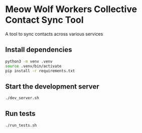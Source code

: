 # Meow Wolf Workers Collective Contact Sync Tool
A tool to sync contacts across various services

## Install dependencies
```bash
python3 -m venv .venv
source .venv/bin/activate
pip install -r requirements.txt
```

## Start the development server
```bash
./dev_server.sh
```

## Run tests
```bash
./run_tests.sh
```
